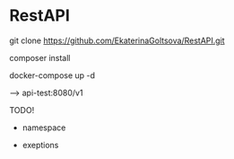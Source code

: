 # RestAPI

git clone https://github.com/EkaterinaGoltsova/RestAPI.git

composer install

docker-compose up -d

--> api-test:8080/v1


TODO! 
- namespace

- exeptions
